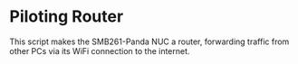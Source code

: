 # Piloting Router

This script makes the SMB261-Panda NUC a router, forwarding traffic from other PCs via its WiFi connection to the internet.
